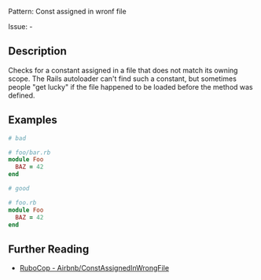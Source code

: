 Pattern: Const assigned in wronf file

Issue: -

## Description

Checks for a constant assigned in a file that does not match its owning scope. The Rails autoloader can't find such a constant, but sometimes people "get lucky" if the file happened to be loaded before the method was defined.

## Examples

```ruby
# bad

# foo/bar.rb
module Foo
  BAZ = 42
end

# good

# foo.rb
module Foo
  BAZ = 42
end
```

## Further Reading

* [RuboCop - Airbnb/ConstAssignedInWrongFile](https://github.com/airbnb/ruby/blob/master/rubocop-airbnb/lib/rubocop/cop/airbnb/const_assigned_in_wrong_file.rb)
